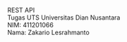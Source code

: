 REST API
<br>
Tugas UTS Universitas Dian Nusantara
<br>
NIM: 411201066
<br>
Nama: Zakario Lesrahmanto

